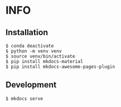 # INFO 

## Installation

```
$ conda deactivate
$ python -m venv venv
$ source venv/bin/activate
$ pip install mkdocs-material
$ pip install mkdocs-awesome-pages-plugin
```


## Development

```
$ mkdocs serve
```